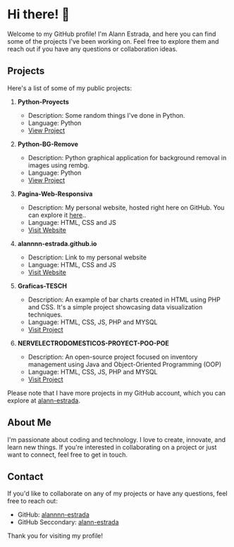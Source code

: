 # Hi there! :wave:

Welcome to my GitHub profile! I'm Alann Estrada, and here you can find some of the projects I've been working on. Feel free to explore them and reach out if you have any questions or collaboration ideas.

## Projects

Here's a list of some of my public projects:

1. **Python-Proyects**
   - Description: Some random things I've done in Python.
   - Language: Python
   - [View Project](https://github.com/alannnn-estrada/Python-Proyects)

2. **Python-BG-Remove**
   - Description: Python graphical application for background removal in images using rembg.
   - Language: Python
   - [View Project](https://github.com/alannnn-estrada/Python-BG-Remove)

3. **Pagina-Web-Responsiva**
   - Description:  My personal website, hosted right here on GitHub. You can explore it [here](https://alannnn-estrada.github.io/)..
   - Language: HTML, CSS and JS
   - [Visit Website](https://alannnn-estrada.github.io/Pagina-Web-Responsiva)

4. **alannnn-estrada.github.io**
   - Description: Link to my personal website
   - Language: HTML, CSS and JS
   - [Visit Website](https://alannnn-estrada.github.io)
     
6. **Graficas-TESCH**
   - Description: An example of bar charts created in HTML using PHP and CSS. It's a simple project showcasing data visualization techniques.
   - Language: HTML, CSS, JS, PHP and MYSQL
   - [Visit Project](https://github.com/alannnn-estrada/Python-Proyects)
     
8. **NERVELECTRODOMESTICOS-PROYECT-POO-POE**
   - Description: An open-source project focused on inventory management using Java and Object-Oriented Programming (OOP)
   - Language: HTML, CSS, JS, PHP and MYSQL
   - [Visit Project](https://github.com/alannnn-estrada/NERVELECTRODOMESTICOS-PROYECT-POO-POE)

Please note that I have more projects in my GitHub account, which you can explore at [alann-estrada](https://github.com/alann-estrada).

## About Me

I'm passionate about coding and technology. I love to create, innovate, and learn new things. If you're interested in collaborating on a project or just want to connect, feel free to get in touch.

## Contact
If you'd like to collaborate on any of my projects or have any questions, feel free to reach out:

- GitHub: [alannnn-estrada](https://github.com/alannnn-estrada)
- GitHub Seccondary: [alann-estrada](https://github.com/alann-estrada)

Thank you for visiting my profile!
